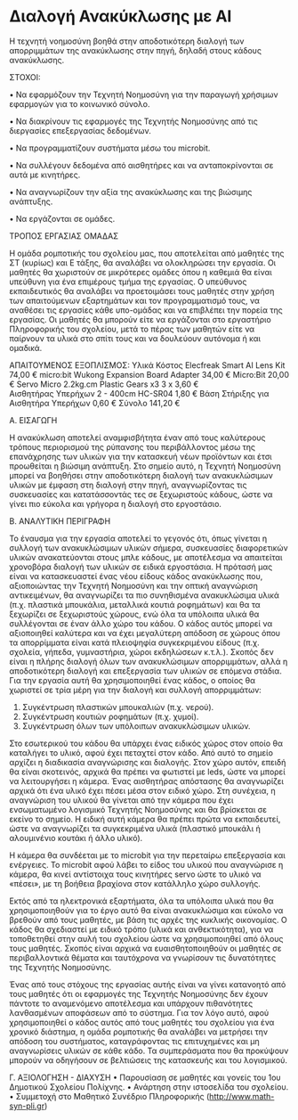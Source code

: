 # Διαλογή Ανακύκλωσης με AI
Η τεχνητή νοημοσύνη βοηθά στην αποδοτικότερη διαλογή των απορριμμάτων της ανακύκλωσης στην πηγή, δηλαδή στους κάδους ανακύκλωσης.

ΣΤΟΧΟΙ:

•	Να εφαρμόζουν την Τεχνητή Νοημοσύνη για την παραγωγή χρήσιμων εφαρμογών για το κοινωνικό σύνολο.

•	Να διακρίνουν τις εφαρμογές της Τεχνητής Νοημοσύνης από τις διεργασίες επεξεργασίας δεδομένων.

•	Να προγραμματίζουν συστήματα μέσω του microbit.

•	Να συλλέγουν δεδομένα από αισθητήρες και να ανταποκρίνονται σε αυτά με κινητήρες.

•	Να αναγνωρίζουν την αξία της ανακύκλωσης και της βιώσιμης ανάπτυξης.

•	Να εργάζονται σε ομάδες.

ΤΡΟΠΟΣ ΕΡΓΑΣΙΑΣ ΟΜΑΔΑΣ

Η ομάδα ρομποτικής του σχολείου μας, που αποτελείται από μαθητές της ΣΤ (κυρίως) και Ε τάξης, θα αναλάβει να ολοκληρώσει την εργασία. Οι μαθητές θα χωριστούν σε μικρότερες ομάδες όπου η καθεμιά θα είναι υπεύθυνη για ένα επιμέρους τμήμα της εργασίας. 
Ο υπεύθυνος εκπαιδευτικός θα αναλάβει να προετοιμάσει τους μαθητές στην χρήση των απαιτούμενων εξαρτημάτων και τον προγραμματισμό τους, να αναθέσει τις εργασίες κάθε υπο-ομάδας και να επιβλέπει την πορεία της εργασίας.
Οι μαθητές θα μπορούν είτε να εργάζονται στο εργαστήριο Πληροφορικής του σχολείου, μετά το πέρας των μαθητών είτε να παίρνουν τα υλικά στο σπίτι τους και να δουλεύουν αυτόνομα ή και ομαδικά.

ΑΠΑΙΤΟΥΜΕΝΟΣ ΕΞΟΠΛΙΣΜΟΣ:
Υλικά	Κόστος
Elecfreak Smart AI Lens Kit	74,00 €
micro:bit Wukong Expansion Board Adapter	34,00 €
Micro:Bit	20,00 €
Servo Micro 2.2kg.cm Plastic Gears x3	3 x 3,60 €  
Αισθητήρας Υπερήχων 2 - 400cm HC-SR04	1,80 €
Βάση Στήριξης για Αισθητήρα Υπερήχων	0,60 € 
Σύνολο	141,20 €

Α. ΕΙΣΑΓΩΓΗ

Η ανακύκλωση αποτελεί αναμφισβήτητα έναν από τους καλύτερους τρόπους περιορισμού της ρύπανσης του περιβάλλοντος μέσω της επανάχρησης των υλικών για την κατασκευή νέων προϊόντων και έτσι προωθείται η βιώσιμη ανάπτυξη. 
Στο σημείο αυτό, η Τεχνητή Νοημοσύνη μπορεί να βοηθήσει στην αποδοτικότερη διαλογή των ανακυκλώσιμων υλικών με έμφαση στη διαλογή στην πηγή, αναγνωρίζοντας τις συσκευασίες και κατατάσσοντάς τες σε ξεχωριστούς κάδους, ώστε να γίνει πιο εύκολα και γρήγορα η διαλογή στο εργοστάσιο.

Β. ΑΝΑΛΥΤΙΚΗ ΠΕΡΙΓΡΑΦΗ

Το έναυσμα για την εργασία αποτελεί το γεγονός ότι, όπως γίνεται η συλλογή των ανακυκλώσιμων υλικών σήμερα, συσκευασίες διαφορετικών υλικών ανακατεύονται στους μπλε κάδους, με αποτέλεσμα να απαιτείται χρονοβόρα διαλογή των υλικών σε ειδικά εργοστάσια.
Η πρότασή μας είναι να κατασκευαστεί ένας νέου είδους κάδος ανακύκλωσης που, αξιοποιώντας την Τεχνητή Νοημοσύνη και την οπτική αναγνώριση αντικειμένων, θα αναγνωρίζει τα πιο συνηθισμένα ανακυκλώσιμα υλικά (π.χ. πλαστικά μπουκάλια, μεταλλικά κουτιά ροφημάτων) και θα τα ξεχωρίζει σε ξεχωριστούς χώρους, ενώ όλα τα υπόλοιπα υλικά θα συλλέγονται σε έναν άλλο χώρο του κάδου.
Ο κάδος αυτός μπορεί να αξιοποιηθεί καλύτερα και να έχει μεγαλύτερη απόδοση σε χώρους όπου τα απορρίμματα είναι κατά πλειοψηφία συγκεκριμένου είδους (π.χ. σχολεία, γήπεδα, γυμναστήρια, χώροι εκδηλώσεων κ.τ.λ.).
Σκοπός δεν είναι η πλήρης διαλογή όλων των ανακυκλώσιμων απορριμμάτων, αλλά η αποδοτικότερη διαλογή και επεξεργασία των υλικών σε επόμενα στάδια.
Για την εργασία αυτή θα χρησιμοποιηθεί ένας κάδος, ο οποίος θα χωριστεί σε τρία μέρη για την διαλογή και συλλογή απορριμμάτων:
1.	Συγκέντρωση πλαστικών μπουκαλιών (π.χ. νερού).
2.	Συγκέντρωση κουτιών ροφημάτων (π.χ. χυμοί).
3.	Συγκέντρωση όλων των υπόλοιπων ανακυκλώσιμων υλικών.

Στο εσωτερικού του κάδου θα υπάρχει ένας ειδικός χώρος στον οποίο θα καταλήγει το υλικό, αφού έχει πεταχτεί στον κάδο. Από αυτό το σημείο αρχίζει η διαδικασία αναγνώρισης και διαλογής. 
Στον χώρο αυτόν, επειδή θα είναι σκοτεινός, αρχικά θα πρέπει να φωτιστεί με leds, ώστε να μπορεί να λειτουργήσει η κάμερα. Ένας αισθητήρας απόστασης θα αναγνωρίζει αρχικά ότι ένα υλικό έχει πέσει μέσα στον ειδικό χώρο. Στη συνέχεια, η αναγνώριση του υλικού θα γίνεται από την κάμερα που έχει ενσωματωμένο λογισμικό Τεχνητής Νοημοσύνης και θα βρίσκεται σε εκείνο το σημείο. Η ειδική αυτή κάμερα θα πρέπει πρώτα να εκπαιδευτεί, ώστε να αναγνωρίζει τα συγκεκριμένα υλικά (πλαστικό μπουκάλι ή αλουμινένιο κουτάκι ή άλλο υλικό). 

Η κάμερα θα συνδέεται με το microbit για την περεταίρω επεξεργασία και ενέργειες. Το microbit αφού λάβει το είδος του υλικού που αναγνώρισε η κάμερα, θα κινεί αντίστοιχα τους κινητήρες servo ώστε το υλικό να «πέσει», με τη βοήθεια βραχίονα στον κατάλληλο χώρο συλλογής.

Εκτός από τα ηλεκτρονικά εξαρτήματα, όλα τα υπόλοιπα υλικά που θα χρησιμοποιηθούν για το έργο αυτό θα είναι ανακυκλώσιμα και εύκολο να  βρεθούν από τους μαθητές, με βάση τις αρχές της κυκλικής οικονομίας.
Ο κάδος θα σχεδιαστεί με ειδικό τρόπο (υλικά και ανθεκτικότητα), για να τοποθετηθεί στην αυλή του σχολείου ώστε να χρησιμοποιηθεί από όλους τους μαθητές. Σκοπός είναι αρχικά να ευαισθητοποιηθούν οι μαθητές σε περιβαλλοντικά θέματα και ταυτόχρονα να γνωρίσουν τις δυνατότητες της Τεχνητής Νοημοσύνης.

Ένας από τους στόχους της εργασίας αυτής είναι να γίνει κατανοητό από τους μαθητές ότι οι εφαρμογές της Τεχνητής Νοημοσύνης δεν έχουν πάντοτε το αναμενόμενο αποτέλεσμα και υπάρχουν πιθανότητες λανθασμένων αποφάσεων από το σύστημα. Για τον λόγο αυτό, αφού χρησιμοποιηθεί ο κάδος αυτός από τους μαθητές του σχολείου για ένα χρονικό διάστημα, η ομάδα ρομποτικής θα αναλάβει να μετρήσει την απόδοση του συστήματος, καταγράφοντας τις επιτυχημένες και μη αναγνωρίσεις υλικών σε κάθε κάδο. Τα συμπεράσματα που θα προκύψουν μπορούν να οδηγήσουν σε βελτιώσεις της κατασκευής και του λογισμικού.

Γ. ΑΞΙΟΛΟΓΗΣΗ - ΔΙΑΧΥΣΗ
•	Παρουσίαση σε μαθητές και γονείς του 1ου Δημοτικού Σχολείου Πολίχνης.
•	Ανάρτηση στην ιστοσελίδα του σχολείου.
•	Συμμετοχή στο Μαθητικό Συνέδριο Πληροφορικής (http://www.math-syn-pli.gr)
